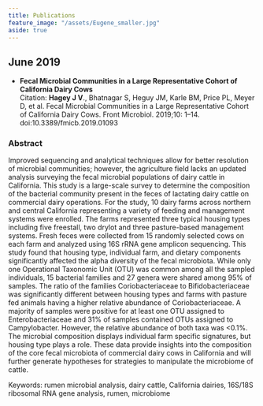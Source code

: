 ```yaml
---
title: Publications
feature_image: "/assets/Eugene_smaller.jpg"
aside: true
---
```


## June 2019  
- **Fecal Microbial Communities in a Large Representative Cohort of California Dairy Cows**  
Citation: **Hagey J V**., Bhatnagar S, Heguy JM, Karle BM, Price PL, Meyer D, et al. Fecal Microbial Communities in a Large Representative Cohort of California Dairy Cows. Front Microbiol. 2019;10: 1–14. doi:10.3389/fmicb.2019.01093 

### Abstract
Improved sequencing and analytical techniques allow for better resolution of microbial communities; however, the agriculture field lacks an updated analysis surveying the fecal microbial populations of dairy cattle in California. This study is a large-scale survey to determine the composition of the bacterial community present in the feces of lactating dairy cattle on commercial dairy operations. For the study, 10 dairy farms across northern and central California representing a variety of feeding and management systems were enrolled. The farms represented three typical housing types including five freestall, two drylot and three pasture-based management systems. Fresh feces were collected from 15 randomly selected cows on each farm and analyzed using 16S rRNA gene amplicon sequencing. This study found that housing type, individual farm, and dietary components significantly affected the alpha diversity of the fecal microbiota. While only one Operational Taxonomic Unit (OTU) was common among all the sampled individuals, 15 bacterial families and 27 genera were shared among 95% of samples. The ratio of the families Coriobacteriaceae to Bifidobacteriaceae was significantly different between housing types and farms with pasture fed animals having a higher relative abundance of Coriobacteriaceae. A majority of samples were positive for at least one OTU assigned to Enterobacteriaceae and 31% of samples contained OTUs assigned to Campylobacter. However, the relative abundance of both taxa was <0.1%. The microbial composition displays individual farm specific signatures, but housing type plays a role. These data provide insights into the composition of the core fecal microbiota of commercial dairy cows in California and will further generate hypotheses for strategies to manipulate the microbiome of cattle.  

Keywords: rumen microbial analysis, dairy cattle, California dairies, 16S/18S ribosomal RNA gene analysis, rumen, microbiome

